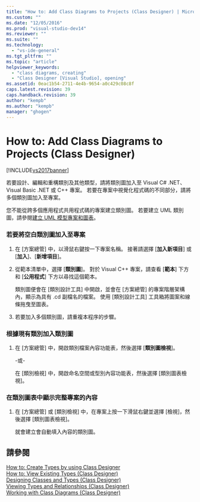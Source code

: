 ```yaml
---
title: "How to: Add Class Diagrams to Projects (Class Designer) | Microsoft Docs"
ms.custom: ""
ms.date: "12/05/2016"
ms.prod: "visual-studio-dev14"
ms.reviewer: ""
ms.suite: ""
ms.technology: 
  - "vs-ide-general"
ms.tgt_pltfrm: ""
ms.topic: "article"
helpviewer_keywords: 
  - "class diagrams, creating"
  - "Class Designer [Visual Studio], opening"
ms.assetid: 0eac1b54-2711-4e4b-9654-a0c429c08c8f
caps.latest.revision: 39
caps.handback.revision: 39
author: "kempb"
ms.author: "kempb"
manager: "ghogen"
---
```

# How to: Add Class Diagrams to Projects (Class Designer)
[!INCLUDE[vs2017banner](../code-quality/includes/vs2017banner.md)]

若要設計、編輯和重構類別及其他類型，請將類別圖加入至 Visual C\# .NET、Visual Basic .NET 或 C\+\+ 專案。  若要在專案中視覺化程式碼的不同部分，請將多個類別圖加入至專案。  
  
 您不能從跨多個應用程式共用程式碼的專案建立類別圖。  若要建立 UML 類別圖，請參閱[建立 UML 模型專案和圖表](../modeling/create-uml-modeling-projects-and-diagrams.md)。  
  
### 若要將空白類別圖加入至專案  
  
1.  在 \[方案總管\] 中，以滑鼠右鍵按一下專案名稱。  接著請選擇 \[**加入新項目**\] 或 \[**加入**\]、\[**新增項目**\]。  
  
2.  從範本清單中，選擇 \[**類別圖**\]。  對於 Visual C\+\+ 專案，請查看 \[**範本**\] 下方和 \[**公用程式**\] 下方以尋找這個範本。  
  
     類別圖便會在 \[類別設計工具\] 中開啟，並會在 \[方案總管\] 的專案階層架構內，顯示為具有 .cd 副檔名的檔案。  使用 \[類別設計工具\] 工具箱將圖案和線條拖曳至圖表。  
  
3.  若要加入多個類別圖，請重複本程序的步驟。  
  
### 根據現有類別加入類別圖  
  
1.  在 \[方案總管\] 中，開啟類別檔案內容功能表，然後選擇 \[**類別圖檢視**\]。  
  
     \-或\-  
  
     在 \[類別檢視\] 中，開啟命名空間或型別內容功能表，然後選擇 \[類別圖表檢視\]。  
  
### 在類別圖表中顯示完整專案的內容  
  
1.  在 \[方案總管\] 或 \[類別檢視\] 中，在專案上按一下滑鼠右鍵並選擇 \[檢視\]，然後選擇 \[類別圖表檢視\]。  
  
     就會建立會自動填入內容的類別圖。  
  
## 請參閱  
 [How to: Create Types by using Class Designer](../ide/how-to-create-types-by-using-class-designer.md)   
 [How to: View Existing Types \(Class Designer\)](../Topic/How%20to:%20View%20Existing%20Types%20\(Class%20Designer\).md)   
 [Designing Classes and Types \(Class Designer\)](../ide/designing-classes-and-types-class-designer.md)   
 [Viewing Types and Relationships \(Class Designer\)](../ide/viewing-types-and-relationships-class-designer.md)   
 [Working with Class Diagrams \(Class Designer\)](../ide/working-with-class-diagrams-class-designer.md)
